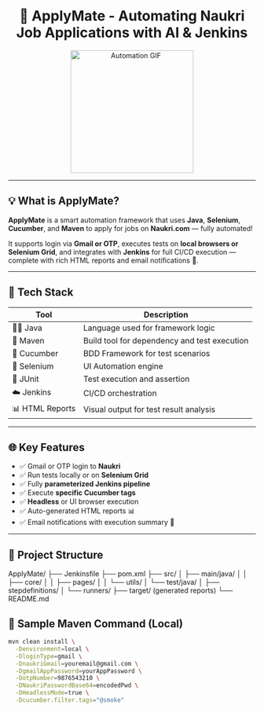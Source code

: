<h1 align="center">🚀 ApplyMate - Automating Naukri Job Applications with AI & Jenkins</h1>

<p align="center">
  <img src="https://media.giphy.com/media/UQYRxVkF0qRPVJzpV0/giphy.gif" width="250" alt="Automation GIF">
</p>

---

## 💡 What is ApplyMate?

**ApplyMate** is a smart automation framework that uses **Java**, **Selenium**, **Cucumber**, and **Maven** to apply for jobs on **Naukri.com** — fully automated!

It supports login via **Gmail or OTP**, executes tests on **local browsers or Selenium Grid**, and integrates with **Jenkins** for full CI/CD execution — complete with rich HTML reports and email notifications 📩.

---

## 🔧 Tech Stack

| Tool         | Description                                 |
|--------------|---------------------------------------------|
| 🧑‍💻 Java       | Language used for framework logic           |
| 🔨 Maven      | Build tool for dependency and test execution|
| 🧪 Cucumber   | BDD Framework for test scenarios            |
| 🧪 Selenium   | UI Automation engine                        |
| 🧪 JUnit      | Test execution and assertion                |
| ☁️ Jenkins    | CI/CD orchestration                         |
| 📊 HTML Reports | Visual output for test result analysis    |

---

## 🌐 Key Features

- ✅ Gmail or OTP login to **Naukri**
- ✅ Run tests locally or on **Selenium Grid**
- ✅ Fully **parameterized Jenkins pipeline**
- ✅ Execute **specific Cucumber tags**
- ✅ **Headless** or UI browser execution
- ✅ Auto-generated HTML reports 📊
- ✅ Email notifications with execution summary 📨

---

## 📁 Project Structure

ApplyMate/
├── Jenkinsfile
├── pom.xml
├── src/
│ ├── main/java/
│ │ ├── core/
│ │ ├── pages/
│ │ └── utils/
│ └── test/java/
│ ├── stepdefinitions/
│ └── runners/
├── target/ (generated reports)
└── README.md

## 🧪 Sample Maven Command (Local)

```bash
mvn clean install \
  -Denvironment=local \
  -DloginType=gmail \
  -DnaukriGmail=youremail@gmail.com \
  -DgmailAppPassword=yourAppPassword \
  -DotpNumber=9876543210 \
  -DNaukriPasswordBase64=encodedPwd \
  -DHeadlessMode=true \
  -Dcucumber.filter.tags="@smoke"
